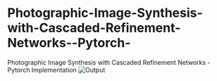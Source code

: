 # Photographic-Image-Synthesis-with-Cascaded-Refinement-Networks--Pytorch-
Photographic Image Synthesis with Cascaded Refinement Networks - Pytorch Implementation
![Output](https://github.com/Blade6570/Photographic-Image-Synthesis-with-Cascaded-Refinement-Networks--Pytorch-/blob/master/Screenshot_from.png?raw=true "Comparision with Original TensorFlow version")

